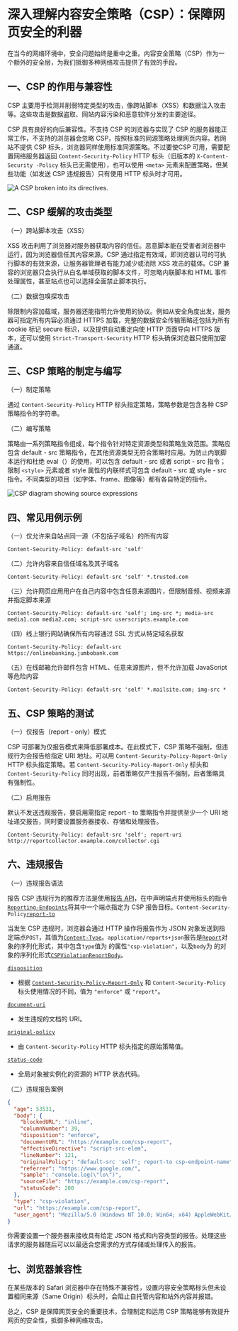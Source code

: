 # 深入理解内容安全策略（CSP）：保障网页安全的利器

在当今的网络环境中，安全问题始终是重中之重。内容安全策略（CSP）作为一个额外的安全层，为我们抵御多种网络攻击提供了有效的手段。

## 一、CSP 的作用与兼容性
CSP 主要用于检测并削弱特定类型的攻击，像跨站脚本（XSS）和数据注入攻击等。这些攻击是数据盗取、网站内容污染和恶意软件分发的主要途径。

CSP 具有良好的向后兼容性。不支持 CSP 的浏览器与实现了 CSP 的服务器能正常工作，不支持的浏览器会忽略 CSP，按照标准的同源策略处理网页内容。若网站不提供 CSP 标头，浏览器同样使用标准同源策略。不过要使CSP 可用，需要配置网络服务器返回 `Content-Security-Policy` HTTP 标头（旧版本的 `X-Content-Security -Policy` 标头已无需使用），也可以使用 `<meta>` 元素来配置策略，但某些功能（如发送 CSP 违规报告）只有使用 HTTP 标头时才可用。

![A CSP broken into its directives.](https://developer.mozilla.org/en-US/docs/Web/HTTP/CSP/csp-overview.svg)

## 二、CSP 缓解的攻击类型

（一）跨站脚本攻击（XSS）

XSS 攻击利用了浏览器对服务器获取内容的信任。恶意脚本能在受害者浏览器中运行，因为浏览器信任其内容来源。CSP 通过指定有效域，即浏览器认可的可执行脚本的有效来源，让服务器管理者有能力减少或消除 XSS 攻击的载体。CSP 兼容的浏览器只会执行从白名单域获取的脚本文件，可忽略内联脚本和 HTML 事件处理属性，甚至站点也可以选择全面禁止脚本执行。

（二）数据包嗅探攻击

除限制内容加载域，服务器还能指明允许使用的协议。例如从安全角度出发，服务器可指定所有内容必须通过 HTTPS 加载，完整的数据安全传输策略还包括为所有 cookie 标记 secure 标识，以及提供自动重定向使 HTTP 页面导向 HTTPS 版本，还可以使用 `Strict-Transport-Security` HTTP 标头确保浏览器只使用加密通道。

## 三、CSP 策略的制定与编写

（一）制定策略

通过 `Content-Security-Policy` HTTP 标头指定策略，策略参数是包含各种 CSP 策略指令的字符串。

（二）编写策略

策略由一系列策略指令组成，每个指令针对特定资源类型和策略生效范围。策略应包含 default - src 策略指令，在其他资源类型无符合策略时应用。为防止内联脚本运行和杜绝 eval（）的使用，可以包含 default - src 或者 script - src 指令；限制 `<style>` 元素或者 style 属性的内联样式可包含 default - src 或 style - src 指令。不同类型的项目（如字体、frame、图像等）都有各自特定的指令。

![CSP diagram showing source expressions](https://developer.mozilla.org/en-US/docs/Web/HTTP/CSP/csp-source-expressions.svg)

## 四、常见用例示例

（一）仅允许来自站点同一源（不包括子域名）的所有内容

```http
Content-Security-Policy: default-src 'self'
```



（二）允许内容来自信任域名及其子域名

```http
Content-Security-Policy: default-src 'self' *.trusted.com
```



（三）允许网页应用用户在自己内容中包含任意来源图片，但限制音频、视频来源并指定脚本来源

```http
Content-Security-Policy: default-src 'self'; img-src *; media-src media1.com media2.com; script-src userscripts.example.com
```



（四）线上银行网站确保所有内容通过 SSL 方式从特定域名获取

```http
Content-Security-Policy: default-src https://onlinebanking.jumbobank.com
```



（五）在线邮箱允许邮件包含 HTML、任意来源图片，但不允许加载 JavaScript 等危险内容

```http
Content-Security-Policy: default-src 'self' *.mailsite.com; img-src *
```



## 五、CSP 策略的测试

（一）仅报告（report - only）模式

CSP 可部署为仅报告模式来降低部署成本。在此模式下，CSP 策略不强制，但违规行为会报告给指定 URI 地址。可以用 `Content-Security-Policy-Report-Only` HTTP 标头指定策略。若 `Content-Security-Policy-Report-Only` 标头和 `Content-Security-Policy` 同时出现，前者策略仅产生报告不强制，后者策略具有强制性。

（二）启用报告

默认不发送违规报告，要启用需指定 report - to 策略指令并提供至少一个 URI 地址递交报告，同时要设置服务器接收、存储和处理报告。

```http
Content-Security-Policy: default-src 'self'; report-uri http://reportcollector.example.com/collector.cgi
```



## 六、违规报告

（一）违规报告语法

报告 CSP 违规行为的推荐方法是使用[报告 API](https://developer.mozilla.org/en-US/docs/Web/API/Reporting_API)，在中声明端点并使用标头的指令[`Reporting-Endpoints`](https://developer.mozilla.org/en-US/docs/Web/HTTP/Headers/Reporting-Endpoints)将其中一个端点指定为 CSP 报告目标。`Content-Security-Policy`[`report-to`](https://developer.mozilla.org/en-US/docs/Web/HTTP/Headers/Content-Security-Policy/report-to)

当发生 CSP 违规时，浏览器会通过 HTTP 操作将报告作为 JSON 对象发送到指定端点`POST`，其值为[`Content-Type`](https://developer.mozilla.org/en-US/docs/Web/HTTP/Headers/Content-Type)。`application/reports+json`报告是[`Report`](https://developer.mozilla.org/en-US/docs/Web/API/Report)对象的序列化形式，其中包含`type`值为 的属性`"csp-violation"`，以及`body`为 的对象的序列化形式[`CSPViolationReportBody`](https://developer.mozilla.org/en-US/docs/Web/API/CSPViolationReportBody)。

[`disposition`](https://developer.mozilla.org/zh-CN/docs/Web/HTTP/CSP#disposition)

- 根据 [`Content-Security-Policy-Report-Only`](https://developer.mozilla.org/zh-CN/docs/Web/HTTP/Headers/Content-Security-Policy-Report-Only) 和 `Content-Security-Policy` 标头使用情况的不同，值为 `"enforce"` 或 `"report"`。

[`document-uri`](https://developer.mozilla.org/zh-CN/docs/Web/HTTP/CSP#document-uri)

- 发生违规的文档的 URI。

[`original-policy`](https://developer.mozilla.org/zh-CN/docs/Web/HTTP/CSP#original-policy)

- 由 `Content-Security-Policy` HTTP 标头指定的原始策略值。

[`status-code`](https://developer.mozilla.org/zh-CN/docs/Web/HTTP/CSP#status-code)

- 全局对象被实例化的资源的 HTTP 状态代码。

（二）违规报告案例

```JSON
{
  "age": 53531,
  "body": {
    "blockedURL": "inline",
    "columnNumber": 39,
    "disposition": "enforce",
    "documentURL": "https://example.com/csp-report",
    "effectiveDirective": "script-src-elem",
    "lineNumber": 121,
    "originalPolicy": "default-src 'self'; report-to csp-endpoint-name",
    "referrer": "https://www.google.com/",
    "sample": "console.log(\"lo\")",
    "sourceFile": "https://example.com/csp-report",
    "statusCode": 200
  },
  "type": "csp-violation",
  "url": "https://example.com/csp-report",
  "user_agent": "Mozilla/5.0 (Windows NT 10.0; Win64; x64) AppleWebKit/537.36 (KHTML, like Gecko) Chrome/127.0.0.0 Safari/537.36"
}
```

你需要设置一个服务器来接收具有给定 JSON 格式和内容类型的报告。处理这些请求的服务器随后可以以最适合您需求的方式存储或处理传入的报告。

## 七、浏览器兼容性
在某些版本的 Safari 浏览器中存在特殊不兼容性，设置内容安全策略标头但未设置相同来源（Same Origin）标头时，会阻止自托管内容和站外内容并报错。

总之，CSP 是保障网页安全的重要技术，合理制定和运用 CSP 策略能够有效提升网页的安全性，抵御多种网络攻击。
